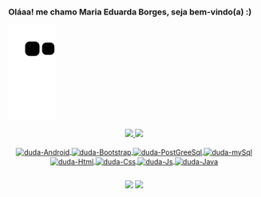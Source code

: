 ### Oláaa! me chamo Maria Eduarda Borges, seja bem-vindo(a) :)

  ![Snake animation](https://github.com/dudaborges/dudaborges/blob/output/github-contribution-grid-snake.svg)

<div align="center">
  <a href="https://github.com/dudaborges">
  <img height="180em" src="https://github-readme-stats.vercel.app/api?username=dudaborges&show_icons=true&theme=cobalt&include_all_commits=true&count_private=true"/>
  <img height="180em" src="https://github-readme-stats.vercel.app/api/top-langs/?username=dudaborges&layout=compact&langs_count=7&theme=cobalt"/>
</div>

<div style="display: inline_block" align="center"><br>
  <img align="center" alt="duda-Android" height="30" width="40" src="https://cdn.jsdelivr.net/gh/devicons/devicon/icons/androidstudio/androidstudio-original.svg">
  <img align="center" alt="duda-Bootstrap" height="30" width="40" src="https://cdn.jsdelivr.net/gh/devicons/devicon/icons/bootstrap/bootstrap-original.svg">
  <img align="center" alt="duda-PostGreeSql" height="30" width="40" src="https://cdn.jsdelivr.net/gh/devicons/devicon/icons/postgresql/postgresql-original.svg">
  <img align="center" alt="duda-mySql" height="30" width="40" src="https://cdn.jsdelivr.net/gh/devicons/devicon/icons/mysql/mysql-original.svg">
  <img align="center" alt="duda-Html" height="30" width="40" src="https://cdn.jsdelivr.net/gh/devicons/devicon/icons/html5/html5-original.svg">
  <img align="center" alt="duda-Css" height="30" width="40" src="https://cdn.jsdelivr.net/gh/devicons/devicon/icons/css3/css3-original.svg">
  <img align="center" alt="duda-Js" height="30" width="40" src="https://cdn.jsdelivr.net/gh/devicons/devicon/icons/javascript/javascript-original.svg">
  <img align="center" alt="duda-Java" height="30" width="40" src="https://cdn.jsdelivr.net/gh/devicons/devicon/icons/java/java-original.svg">
  
  ##

<div>
<a href="https://instagram.com/pb.duda" target="_blank"><img src="https://img.shields.io/badge/-Instagram-%23E4405F?style=for-the-badge&logo=instagram&logoColor=white" target="_blank"></a>
<a href="https://www.linkedin.com/in/maria-eduarda-pereira-borges-b961b4208/" target="_blank"><img src="https://img.shields.io/badge/-LinkedIn-%230077B5?style=for-the-badge&logo=linkedin&logoColor=white" target="_blank"></a> 
</div>





</div>
